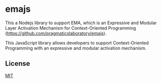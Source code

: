 # emajs

This a Nodejs library to support EMA, which is an Expressive and Modular Layer Activation Mechanism for Context-Oriented Programming (https://github.com/pragmaticslaboratory/emajs). 

This JavaScript library allows developers to support Context-Oriented Programming with an expressive and modular activation mechanism.


License
----

[MIT](https://en.wikipedia.org/wiki/MIT_License)
